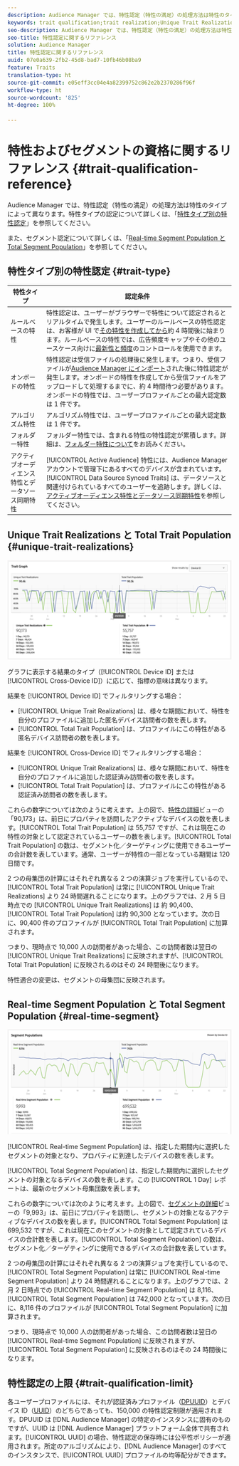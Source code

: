 ```yaml
---
description: Audience Manager では、特性認定（特性の満足）の処理方法は特性のタイプによって異なります。特性認定について詳しくは、以下の表を参照してください。
keywords: trait qualification;trait realization;Unique Trait Realizations;UTR;Total Trait Population;TTP
seo-description: Audience Manager では、特性認定（特性の満足）の処理方法は特性のタイプによって異なります。特性認定について詳しくは、以下の表を参照してください。
seo-title: 特性認定に関するリファレンス
solution: Audience Manager
title: 特性認定に関するリファレンス
uuid: 07e0a639-2fb2-45d8-bad7-10fb46b08ba9
feature: Traits
translation-type: ht
source-git-commit: e05eff3cc04e4a82399752c862e2b2370286f96f
workflow-type: ht
source-wordcount: '825'
ht-degree: 100%

---
```



# 特性およびセグメントの資格に関するリファレンス {#trait-qualification-reference}

Audience Manager では、特性認定（特性の満足）の処理方法は特性のタイプによって異なります。特性タイプの認定について詳しくは、「[特性タイプ別の特性認定](#trait-type)」を参照してください。

また、セグメント認定について詳しくは、「[Real-time Segment Population と Total Segment Population](#real-time-segment)」を参照してください。



## 特性タイプ別の特性認定 {#trait-type}

| 特性タイプ | 認定条件 |
|---|---|
| ルールベースの特性 | 特性認定は、ユーザーがブラウザーで特性について認定されるとリアルタイムで発生します。ユーザーのルールベースの特性認定は、お客様が UI で[その特性を作成してから](create-onboarded-rule-based-traits.md#create-rules-based-or-onboarded-traits)約 4 時間後に始まります。ルールベースの特性では、広告頻度キャップやその他のユースケース向けに[最新性と頻度](../segments/recency-and-frequency.md)のコントロールを使用できます。 |
| オンボードの特性 | 特性認定は受信ファイルの処理後に発生します。つまり、受信ファイルが[Audience Manager にインポート](../../faq/faq-inbound-data-ingestion.md)された後に特性認定が発生します。オンボードの特性を作成してから受信ファイルをアップロードして処理するまでに、約 4 時間待つ必要があります。オンボードの特性では、ユーザープロファイルごとの最大認定数は 1 件です。 |
| アルゴリズム特性 | アルゴリズム特性では、ユーザープロファイルごとの最大認定数は 1 件です。 |
| フォルダー特性 | フォルダー特性では、含まれる特性の特性認定が累積します。詳細は、[フォルダー特性について](about-folder-traits.md)をお読みください。 |
| アクティブオーディエンス特性とデータソース同期特性 | [!UICONTROL Active Audience] 特性には、Audience Manager アカウントで管理下にあるすべてのデバイスが含まれています。[!UICONTROL Data Source Synced Traits] は、データソースと関連付けられているすべてのユーザーを追跡します。詳しくは、[アクティブオーディエンス特性とデータソース同期特性](client-activity-synced-audience-traits.md)を参照してください。 |

## Unique Trait Realizations と Total Trait Population {#unique-trait-realizations}

![unique-trait-realization](assets/trait-graph.png)

グラフに表示する結果のタイプ（[!UICONTROL Device ID] または [!UICONTROL Cross-Device ID]）に応じて、指標の意味は異なります。

結果を [!UICONTROL Device ID] でフィルタリングする場合：

* [!UICONTROL Unique Trait Realizations] は、様々な期間において、特性を自分のプロファイルに追加した匿名デバイス訪問者の数を表します。
* [!UICONTROL Total Trait Population] は、プロファイルにこの特性がある匿名デバイス訪問者の数を表します。

結果を [!UICONTROL Cross-Device ID] でフィルタリングする場合：

* [!UICONTROL Unique Trait Realizations] は、様々な期間において、特性を自分のプロファイルに追加した認証済み訪問者の数を表します。
* [!UICONTROL Total Trait Population] は、プロファイルにこの特性がある認証済み訪問者の数を表します。

これらの数字については次のように考えます。上の図で、[特性の詳細](../../features/traits/trait-details-page.md)ビューの「90,173」は、前日にプロパティを訪問したアクティブなデバイスの数を表します。[!UICONTROL Total Trait Population] は 55,757 ですが、これは現在この特性の対象として認定されているユーザーの数を表します。[!UICONTROL Total Trait Population] の数は、セグメント化／ターゲティングに使用できるユーザーの合計数を表しています。通常、ユーザーが特性の一部となっている期間は 120 日間です。

2 つの母集団の計算にはそれぞれ異なる 2 つの演算ジョブを実行しているので、[!UICONTROL Total Trait Population] は常に [!UICONTROL Unique Trait Realizations] より 24 時間遅れることになります。上のグラフでは、2 月 5 日時点での [!UICONTROL Unique Trait Realizations] は 約 90,400、[!UICONTROL Total Trait Population] は約 90,300 となっています。次の日に、90,400 件のプロファイルが [!UICONTROL Total Trait Population] に加算されます。

つまり、現時点で 10,000 人の訪問者があった場合、この訪問者数は翌日の [!UICONTROL Unique Trait Realizations] に反映されますが、[!UICONTROL Total Trait Population] に反映されるのはその 24 時間後になります。

特性適合の変更は、セグメントの母集団に反映されます。

## Real-time Segment Population と Total Segment Population {#real-time-segment}

![unique-trait-realization](assets/segment-graph.png)

[!UICONTROL Real-time Segment Population] は、指定した期間内に選択したセグメントの対象となり、プロパティに到達したデバイスの数を表します。

[!UICONTROL Total Segment Population] は、指定した期間内に選択したセグメントの対象となるデバイスの数を表します。この [!UICONTROL 1 Day] レポートは、最新のセグメント母集団数を表します。

これらの数字については次のように考えます。上の図で、[セグメントの詳細](../../features/segments/segment-summary-view.md)ビューの「9,993」は、前日にプロパティを訪問し、セグメントの対象となるアクティブなデバイスの数を表します。[!UICONTROL Total Segment Population] は 699,532 ですが、これは現在このセグメントの対象として認定されているデバイスの合計数を表します。[!UICONTROL Total Segment Population] の数は、セグメント化／ターゲティングに使用できるデバイスの合計数を表しています。

2 つの母集団の計算にはそれぞれ異なる 2 つの演算ジョブを実行しているので、[!UICONTROL Total Segment Population] は常に [!UICONTROL Real-time Segment Population] より 24 時間遅れることになります。上のグラフでは、2 月 2 日時点での [!UICONTROL Real-time Segment Population] は 8,116、[!UICONTROL Total Segment Population] は 742,000 となっています。次の日に、8,116 件のプロファイルが [!UICONTROL Total Segment Population] に加算されます。

つまり、現時点で 10,000 人の訪問者があった場合、この訪問者数は翌日の [!UICONTROL Real-time Segment Population] に反映されますが、[!UICONTROL Total Segment Population] に反映されるのはその 24 時間後になります。

## 特性認定の上限 {#trait-qualification-limit}

各ユーザープロファイルには、それが認証済みプロファイル（[DPUUID](../../reference/ids-in-aam.md)）とデバイス ID（[UUID](../../reference/ids-in-aam.md)）のどちらであっても、150,000 の特性認定制限が適用されます。DPUUID は [!DNL Audience Manager] の特定のインスタンスに固有のものですが、UUID は [!DNL Audience Manager] プラットフォーム全体で共有されます。[!UICONTROL UUID] の場合、特性認定の保存時には公平性ポリシーが適用されます。所定のアルゴリズムにより、[!DNL Audience Manager] のすべてのインスタンスで、[!UICONTROL UUID] プロファイルの均等配分ができます。

